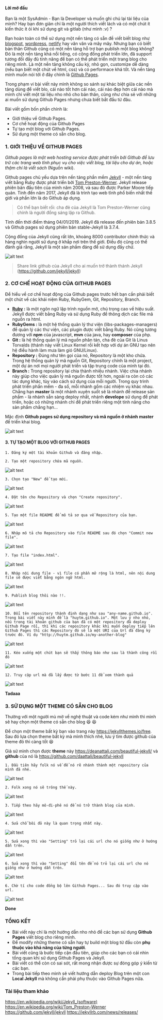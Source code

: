 #### Lời mở đầu
Bạn là một SysAdmin - Bạn là Developer và muốn ghi chú lại tài liệu của mình? Hay bạn đơn giản chỉ là một người thích viết lách và có một chút ít kiến thức ít ỏi khi sử dụng git và gitlab (như mình :v) ?

Bạn hoàn toàn có thể sử dụng một nền tảng có sẵn đề  viết biết blog  như [blogspot](https://www.blogger.com/), [wordpress](https://wordpress.com), [netlify](https://www.netlify.com/) hay vân vân và mây mây. Nhưng bạn có biết bản thân Github cũng có một nền tảng hỗ trợ bạn publish một blog không? Đó là một nền tảng khá nổi tiếng, có cộng đồng phát triển lớn, đã support tương đối đầy đủ tính năng để bạn có thể phát triển một trang blog cho riêng mình. Là một  nền tảng không cầu kỳ, nhỏ gọn, customize dễ dàng (nếu bạn biết một chút về html, css) và có performace khá tốt. Và nền tảng mình muốn nói tới ở đây chính là [Github Pages](https://pages.github.com/). 

Trong phạm vi bài viết này mình không so sánh sự khác biệt giữa các nền tảng dùng để viết blo,  cái nào tốt hơn cái nào, cái nào đẹp hơn cái nào mà mình chỉ  viết một tài liệu nho nhỏ cho bản thân, cũng như chia sẻ với những ai muốn sử dụng Github Pages nhưng chưa biết bắt đầu từ đâu.

Bài viết gồm bốn phần chính là:
- Giới thiệu về Github Pages.
- Cơ chế hoạt động của Github Pages
- Tự tạo một blog với Github Pages.
- Sử dụng một theme có sẵn cho blog.

### 1. GIỚI THIỆU VỀ GITHUB PAGES

_Github pages là một web hosting service được phát triển bởi Github để lưu trữ các trang web tĩnh phục vụ cho việc viết blog, tài liệu cho dự án, hoặc thậm chí là viết sách_ (Nguồn wiki).

Github pages chủ yếu dựa trên nền tảng phần mềm [Jekyll](https://jekyllrb.com/) - một nền tảng viết bằng Ruby được phát triển bởi [Tom Preston-Werner](https://en.wikipedia.org/wiki/Tom_Preston-Werner). Jekyll release phiên bản đầu tiên của mình năm 2008, và sau đó được Parker Moore tiếp quản. Tính đến năm 2017, Jekyll đã là trình tạo web tĩnh phổ biến nhất thế giới và phần lớn là do Github áp dụng. 

>Có thể bạn biết rồi: cha đẻ của Jekyll là Tom Preston-Werner cũng chính là người đồng sáng lập ra Github.

Tính đến thời điểm tháng 04/01/2019. Jekyll đã release đến phiên bản 3.8.5 và Github pages sử dụng phiên bản stable-Jekyll là 3.7.4. 

Cộng đồng của Jekyll cũng rất lớn, khoảng 8000 contributor chính thức và hàng nghìn người sử dụng ở khắp nơi trên thế giới. Điều đó cũng có thể đánh giá rằng, Jekyll là một sản phầm đáng để sử dụng đấy chứ.

![alt text](https://raw.githubusercontent.com/huytm/How-to-Jekyll/master/images/github-jekyll.png "jekyll gitbug")

>Share link github của Jekyll cho ai muốn trở thành thánh Jekyll (https://github.com/jekyll/jekyll)

### 2. CƠ CHẾ HOẠT ĐỘNG CỦA GITHUB PAGES

Để  hiểu về cơ chế hoạt động của Github pages trước hết bạn cần phải biết một chút về các khái niệm Ruby, RubyGem, Git, Repository, Branch.
- **[Ruby](https://www.ruby-lang.org/vi/) :** là một ngôn ngữ lập trình nguồn mở, chú trọng cao về hiệu suất. Jekyll được viết bằng Ruby và sử dụng Ruby để thông dịch các file mã nguồn ra html.
- **RubyGems :** là một hệ thống quản lý thư viện (libs-packages-managers) để quản lý các thư viện, các plugin được viết bằng Ruby. Nó cũng tương đương với **npm** của javascript, **mvn** của java, hay **composer** của php.
- **Git :** là hệ thống quản lý mã nguồn phân tán, cha đẻ của Git là Linus Torvalds (thánh này viết Linux Kernel rồi kết hợp với dự án GNU tạo nên hệ điều hành làm mưa làm gió GNU/Linux).
- **Repository :** Đúng như tên gọi của nó, Repository là một kho chứa. Trong hệ thống quản lý mã nguồn Git, Repository chính là một project, một dự án nơi mọi người phát triển và tập trung code của mình tại đó.
- **Branch :** Trong repository lại chia thành nhiều nhánh. Việc chia nhánh này giúp cho việc quản lý mã nguồn được tốt hơn, ngoài ra còn có các tác dụng khác, tùy vào cách sử dụng của mỗi người. Trong quy trình phát triển phần mềm - đa số, mỗi nhánh gồm các nhiệm vụ khác nhau. Chẳng hạn **master** là một nhánh xuyên suốt sẽ là nhánh để release sản phầm - là nhánh sẵn sàng deploy nhất, nhánh **develope** sử dụng để phát triển, hoặc có những nhánh chỉ để phát triển riêng một tính năng cho sản phẩm chẳng hạn...

Mặc định **Github pages sử dụng repository và mã nguồn ở nhánh master** để triển khai blog.

![alt text](https://raw.githubusercontent.com/huytm/How-to-Jekyll/master/images/model.png "Model")

#### 3. TỰ TẠO MỘT BLOG VỚI GITHUB PAGES

`1. Đăng ký một tài khoản Github và đăng nhập.`

`2. Tạo một repository chứa mã nguồn.`

![alt text](https://raw.githubusercontent.com/huytm/How-to-Jekyll/master/images/blank-step1.png
 "Step1")
 
`3. Chọn tạo "New" để tạo mới.` 

![alt text](https://raw.githubusercontent.com/huytm/How-to-Jekyll/master/images/blank-step2.png
 "Step2")

`4. Đặt tên cho Repository và chọn "Create repository".` 

![alt text](https://raw.githubusercontent.com/huytm/How-to-Jekyll/master/images/blank-step3.png
 "Step3")
 
`5. Tạo một file README để mô tả sơ qua về Repository của bạn.` 

![alt text](https://raw.githubusercontent.com/huytm/How-to-Jekyll/master/images/blank-step4.png
 "Step4")

`6. Nhập mô tả cho Repository vào file README sau đó chọn "Commit new file".` 

![alt text](https://raw.githubusercontent.com/huytm/How-to-Jekyll/master/images/blank-step5.png
 "Step5")

`7. Tạo file "index.html".` 

![alt text](https://raw.githubusercontent.com/huytm/How-to-Jekyll/master/images/blank-step6.png
 "Step6")
 
`8. Nhập nội dung file - vì file có phần mở rộng là html, nên nội dung file sẽ được viết bằng ngôn ngữ html.` 

![alt text](https://raw.githubusercontent.com/huytm/How-to-Jekyll/master/images/blank-step7.png
 "Step7")
 
`9. Publish blog thôi nào !!.` 

![alt text](https://raw.githubusercontent.com/huytm/How-to-Jekyll/master/images/blank-Step8.png
 "Step8")

 `10. Đổi tên repository thành định dạng như sau "any-name.github.io". Trong bài viết này mình để là "huytm.github.io". Một lưu ý nho nhỏ, nếu trong tài khoản github của bạn đã có một repository đã deploy Github Page rồi, thì khi các repository khác khi muốn deploy tiếp lên Github Pages thì các Repository đó sẽ là một URI của Url đã đăng ký trước đó. Ví dụ "http://huytm.github.io/my-another-blog"` 

![alt text](https://raw.githubusercontent.com/huytm/How-to-Jekyll/master/images/blank-step9.png
 "Step9")
 
`11. Kéo xuống một chút bạn sẽ thấy thông báo như sau là thành công rồi đó` 

![alt text](https://raw.githubusercontent.com/huytm/How-to-Jekyll/master/images/blank-step10.png
 "Step10")
 
`12. Truy cập url mà đã lấy được từ bước 11 để xem thành quả` 

![alt text](https://raw.githubusercontent.com/huytm/How-to-Jekyll/master/images/blank-step13.png
 "Step13")
 
 **Tadaaa**

### 3. SỬ DỤNG  MỘT  THEME CÓ SẴN  CHO BLOG

Thường với một người mù mờ về nghệ thuật và code kém như mình thì mình sẽ hay chọn một theme có sẵn cho blog :laughing: :laughing:

Để chọn một theme bất kỳ bạn vào trang này https://jekyllthemes.io/free. Sau đó lựa chọn theme bất kỳ mà mình thích nhé, lưu ý tìm được github của theme đó thì càng tốt :laughing: 

Giả sử mình chọn được **theme** này https://deanattali.com/beautiful-jekyll/ và **github** của nó là https://github.com/daattali/beautiful-jekyll

`1. Đầu tiên hãy folk nó về để nó rẽ nhánh thành một repository của mình đã nhé.`

![alt text](https://raw.githubusercontent.com/huytm/How-to-Jekyll/master/images/step1.png
 "Step1")

`2. Folk xong nó sẽ trông thế này.`

![alt text](https://raw.githubusercontent.com/huytm/How-to-Jekyll/master/images/step2.png
 "Step2")
 
`3. Tiếp theo hãy mô-đi-phê nó để nó trở thành blog của mình.`

![alt text](https://raw.githubusercontent.com/huytm/How-to-Jekyll/master/images/step3.png
 "Step3")
 
`4. Sửa chỗ bôi đỏ này là quan trọng nhất này.`

![alt text](https://raw.githubusercontent.com/huytm/How-to-Jekyll/master/images/step4.png
 "Step4")

`5. Sửa xong thì vào "Setting" trỏ lại cái url cho nó giống như ở hướng dẫn trên.`

![alt text](https://raw.githubusercontent.com/huytm/How-to-Jekyll/master/images/step5.png
 "Step5")
 
`6. Sửa xong thì vào "Setting" đổi tên để nó trỏ lại cái url cho nó giống như ở hướng dẫn trên.`

![alt text](https://raw.githubusercontent.com/huytm/How-to-Jekyll/master/images/step6.png
 "Step6")

`6. Chờ tí cho code đồng bộ lên Github Pages... Sau đó truy cập vào url.`

![alt text](https://raw.githubusercontent.com/huytm/How-to-Jekyll/master/images/step7.png
 "Step7")

**Done**

### TỔNG KẾT

- Bài viết này chỉ là một hướng dẫn nho nhỏ để các bạn sử dụng **Github Pages** viết blog cho riêng mình.
- Để modify những theme có sẵn hay tự build một blog từ đầu còn **phụ thuộc vào khả năng của từng người**.
- Bài viết cũng là bước tiếp cận đầu tiên, giúp cho các bạn có cái nhìn tổng quan  khi sử dụng Github Pages và Jekyll.
- Bài viết có thể còn có sai sót, rất mong nhận được sự đóng góp ý kiến từ các bạn.
- Trong bài tiếp theo mình sẽ viết hướng dẫn deploy Blog trên một con **Local Jekyll** mà không cần phải phụ thuộc vào Github Pages nữa.

### Tài liệu tham khảo
https://en.wikipedia.org/wiki/Jekyll_(software)
https://en.wikipedia.org/wiki/Tom_Preston-Werner
https://github.com/jekyll/jekyll
https://jekyllrb.com/news/releases/
